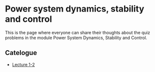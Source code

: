 # Power system dynamics, stability and control

This is the page where everyone can share their thoughts about the quiz problems in the module Power System Dynamics, Stability and Control.

## Catelogue

- [Lecture 1-2](/Lecture%201-2.md)
